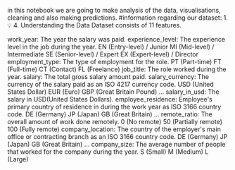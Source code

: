 in this notebook we are going to make analysis of the data, visualisations, cleaning and also making predictions.
#information regarding our dataset:
1.💡 4. Understanding the Data
Dataset consists of 11 features.

work_year: The year the salary was paid.
experience_level: The experience level in the job during the year.
EN (Entry-level) / Junior
MI (Mid-level) / Intermediate
SE (Senior-level) / Expert
EX (Expert-level) / Director
employment_type: The type of employment for the role.
PT (Part-time)
FT (Full-time)
CT (Contact)
FL (Freelance)
job_title: The role worked during the year.
salary: The total gross salary amount paid.
salary_currency: The currency of the salary paid as an ISO 4217 currency code.
USD (United States Dollar)
EUR (Euro)
GBP (Great Britain Pound)
...
salary_in_usd: The salary in USD(United States Dollars).
employee_residence: Employee's primary country of residence in during the work year as ISO 3166 country code.
DE (Germany)
JP (Japan)
GB (Great Britain)
...
remote_ratio: The overall amount of work done remotely.
0 (No remote)
50 (Partially remote)
100 (Fully remote)
company_location: The country of the employer's main office or contracting branch as an ISO 3166 country code.
DE (Germany)
JP (Japan)
GB (Great Britain)
...
company_size: The average number of people that worked for the company during the year.
S (Small) 
M (Medium)
L (Large) 
